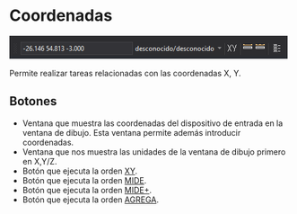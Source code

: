 # Coordenadas

![Barra de herramientas Coordenadas](../../../../.gitbook/assets/Coordenadas.PNG)

Permite realizar tareas relacionadas con las coordenadas X, Y.

## Botones

* Ventana que muestra las coordenadas del dispositivo de entrada en la ventana de dibujo. Esta ventana permite además introducir coordenadas.
* Ventana que nos muestra las unidades de la ventana de dibujo primero en X,Y/Z.
* Botón que ejecuta la orden [XY](../ventana-de-dibujo/ordenes/x/xy.md).
* Botón que ejecuta la orden [MIDE](../ventana-de-dibujo/ordenes/m/mide.md).
* Botón que ejecuta la orden [MIDE+](../ventana-de-dibujo/ordenes/m/mide-mas.md).
* Botón que ejecuta la orden [AGREGA](../ventana-de-dibujo/ordenes/a/agrega.md).
